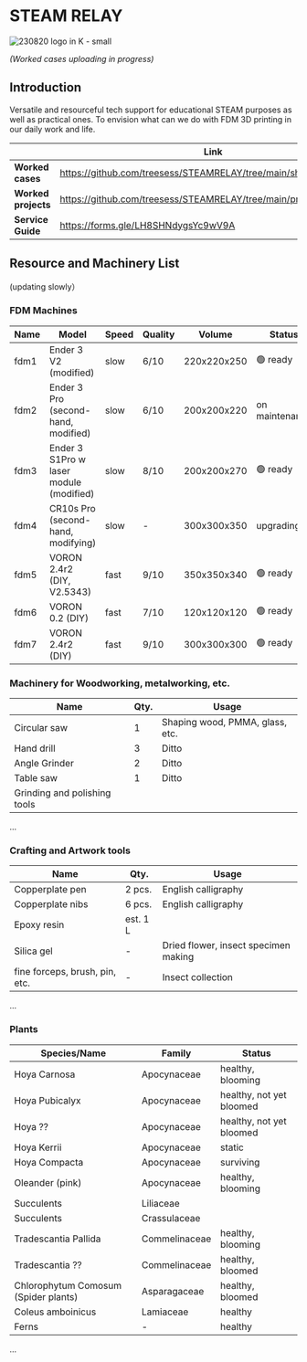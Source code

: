 # STEAM RELAY


![230820 logo in K - small](https://github.com/treesess/STEAMRELAY/assets/20311124/165b6501-45f4-4860-bd4d-d77afa5a961b)

*(Worked cases uploading in progress)*


## Introduction 
Versatile and resourceful tech support for educational STEAM purposes as well as practical ones. To envision what can we do with FDM 3D printing in our daily work and life. 

|	|Link	|
|---|---|
|**Worked cases** 	|https://github.com/treesess/STEAMRELAY/tree/main/showcase		|
|**Worked projects**	|https://github.com/treesess/STEAMRELAY/tree/main/project%20cases	|
|**Service Guide**	|https://forms.gle/LH8SHNdygsYc9wV9A 					|



## Resource and Machinery List
(updating slowly）
### FDM Machines

|Name	|Model						|Speed	|Quality	|Volume		|Status			|
|---	|---						|---	|---		|---		|---			|
|fdm1	| Ender 3 V2 (modified)				| slow	| 6/10		| 220x220x250	| 🟢 ready		|
|fdm2	| Ender 3 Pro (second-hand, modified) 		| slow	| 6/10		| 200x200x220	| on maintenance	|
|fdm3	| Ender 3 S1Pro w laser module (modified)	| slow	| 8/10		| 200x200x270	| 🟢 ready		|
|fdm4	| CR10s Pro (second-hand, modifying)		| slow	| -		| 300x300x350	| upgrading		|
|fdm5	| VORON 2.4r2 (DIY, V2.5343)			| fast	| 9/10		| 350x350x340	| 🟢 ready		|
|fdm6	| VORON 0.2 (DIY)				| fast	| 7/10		| 120x120x120	| 🟢 ready		|
|fdm7	| VORON 2.4r2 (DIY)				| fast	| 9/10		| 300x300x300	| 🟢 ready 	|

### Machinery for Woodworking, metalworking, etc.

|Name			|Qty.		|Usage					|
|---			|---		|---					|
|Circular saw		|1		|Shaping wood, PMMA, glass, etc.	|
|Hand drill		|3		|Ditto					|
|Angle Grinder		|2		|Ditto					|
|Table saw		|1		|Ditto					|
|Grinding and polishing tools	|	|	|
...

### Crafting and Artwork tools

|Name				|Qty.		|Usage						|
|---				|---		|---						|
|Copperplate pen	|2 pcs.		|English calligraphy		|
|Copperplate nibs	|6 pcs.		|English calligraphy		|
|Epoxy resin				|est. 1 L	| 				|
|Silica gel			|-			|Dried flower, insect specimen making 				|
|fine forceps, brush, pin, etc.	|-	|	Insect collection	|
...

### Plants

|Species/Name			|Family 		|Status						|
|---					|---			|---						|
|Hoya Carnosa			|Apocynaceae	|healthy, blooming			|
|Hoya Pubicalyx			|Apocynaceae	|healthy, not yet bloomed	|
|Hoya ??				|Apocynaceae	|healthy, not yet bloomed	|
|Hoya Kerrii			|Apocynaceae	|static						|
|Hoya Compacta			|Apocynaceae	|surviving					|
|Oleander (pink)		|Apocynaceae	|healthy, blooming			|
|Succulents				|Liliaceae		|	|
|Succulents				|Crassulaceae	|	|
|Tradescantia Pallida	|Commelinaceae	|healthy, blooming			|
|Tradescantia ??		|Commelinaceae	|healthy, bloomed			|
|Chlorophytum Comosum (Spider plants)	|Asparagaceae	|healthy, bloomed			|
|Coleus amboinicus		|Lamiaceae	|healthy	|
|Ferns	|-	|healthy	|
...




